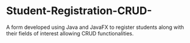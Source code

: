 # Student-Registration-CRUD-
A form developed using Java and JavaFX to register students along with their fields of interest allowing CRUD functionalities.
